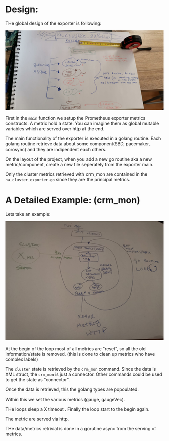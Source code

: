 # Design:

THe global design of the exporter is following:

![design](design.jpeg)

First in the `main` function we setup the Prometheus exporter metrics constructs. A metric hold a state. You can imagine them as global mutable variables which are served over http at the end.

The main functionality of the exporter is executed in a golang routine. Each golang routine retrieve data about some component(SBD, pacemaker, corosync) and they are indipendent each others.

On the layout of the project, when you add a new go routine aka a new metric/component, create a new file seperately from the exporter main.


Only the cluster metrics retrieved with crm_mon are contained in the `ha_cluster_exporter.go` since they are the principal metrics.



# A Detailed Example: (crm_mon)

Lets take an example:

![detailed](cluster_metrics_detailed.jpeg)
 
 At the begin of the loop most of all metrics are "reset", so all the old information/state is removed. 
(this is done to clean up metrics who have complex labels)

The `cluster` state is retrieved by the  `crm_mon` command. Since the data is XML struct, the `crm_mon` is just a connector. Other commands could be used to get the state as "connector".

Once the data is retrieved, this the golang types are popoulated. 

Within this we set the various metrics (gauge, gaugeVec). 

THe loops sleep a X timeout . Finally the loop start to the begin again. 

The metric are served via http.

THe data/metrics retrivial is done in a gorutine async from the serving of metrics.
